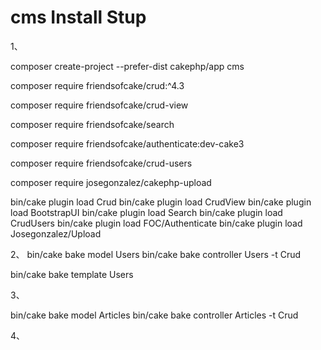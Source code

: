 # cms Install Stup

1、

composer create-project --prefer-dist cakephp/app cms

composer require friendsofcake/crud:^4.3

composer require friendsofcake/crud-view

composer require friendsofcake/search

composer require friendsofcake/authenticate:dev-cake3

composer require friendsofcake/crud-users

composer require josegonzalez/cakephp-upload


bin/cake plugin load Crud
bin/cake plugin load CrudView
bin/cake plugin load BootstrapUI
bin/cake plugin load Search
bin/cake plugin load CrudUsers
bin/cake plugin load FOC/Authenticate
bin/cake plugin load Josegonzalez/Upload


2、
bin/cake bake model Users
bin/cake bake controller Users -t Crud

bin/cake bake template Users


3、


bin/cake bake model Articles
bin/cake bake controller Articles -t Crud

4、

